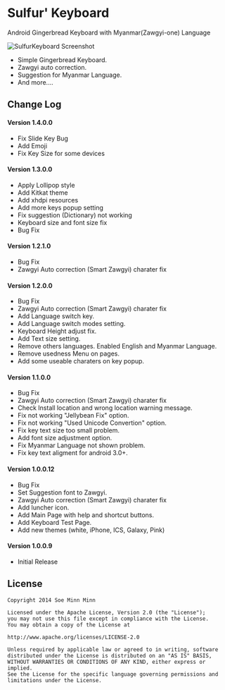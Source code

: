 Sulfur' Keyboard
==============
Android Gingerbread Keyboard with Myanmar(Zawgyi-one) Language

![SulfurKeyboard Screenshot][1]

- Simple Gingerbread Keyboard.
- Zawgyi auto correction.
- Suggestion for Myanmar Language.
- And more....

## Change Log

#### Version 1.4.0.0
- Fix Slide Key Bug
- Add Emoji
- Fix Key Size for some devices

#### Version 1.3.0.0
- Apply Lollipop style
- Add Kitkat theme
- Add xhdpi resources
- Add more keys popup setting
- Fix suggestion (Dictionary) not working
- Keyboard size and font size fix
- Bug Fix

#### Version 1.2.1.0
- Bug Fix
- Zawgyi Auto correction (Smart Zawgyi) charater fix

#### Version 1.2.0.0
- Bug Fix
- Zawgyi Auto correction (Smart Zawgyi) charater fix
- Add Language switch key.
- Add Language switch modes setting.
- Keyboard Height adjust fix.
- Add Text size setting.
- Remove others languages. Enabled English and Myanmar Language.
- Remove usedness Menu on pages.
- Add some useable charaters on key popup.

#### Version 1.1.0.0
- Bug Fix
- Zawgyi Auto correction (Smart Zawgyi) charater fix
- Check Install location and wrong location warning message.
- Fix not working "Jellybean Fix" option.
- Fix not working "Used Unicode Convertion" option.
- Fix key text size too small problem.
- Add font size adjustment option.
- Fix Myanmar Language not shown problem.
- Fix key text aligment for android 3.0+.

#### Version 1.0.0.12
- Bug Fix
- Set Suggestion font to Zawgyi.
- Zawgyi Auto correction (Smart Zawgyi) charater fix
- Add luncher icon.
- Add Main Page with help and shortcut buttons.
- Add Keyboard Test Page.
- Add new themes (white, iPhone, ICS, Galaxy, Pink)

#### Version 1.0.0.9
- Initial Release

License
-------

    Copyright 2014 Soe Minn Minn
    
    Licensed under the Apache License, Version 2.0 (the "License");
    you may not use this file except in compliance with the License.
    You may obtain a copy of the License at
    
    http://www.apache.org/licenses/LICENSE-2.0
    
    Unless required by applicable law or agreed to in writing, software
    distributed under the License is distributed on an "AS IS" BASIS,
    WITHOUT WARRANTIES OR CONDITIONS OF ANY KIND, either express or implied.
    See the License for the specific language governing permissions and
    limitations under the License.

[1]: https://raw.github.com/soeminnminn/SulfurKeyboard/master/screenshot.jpg
